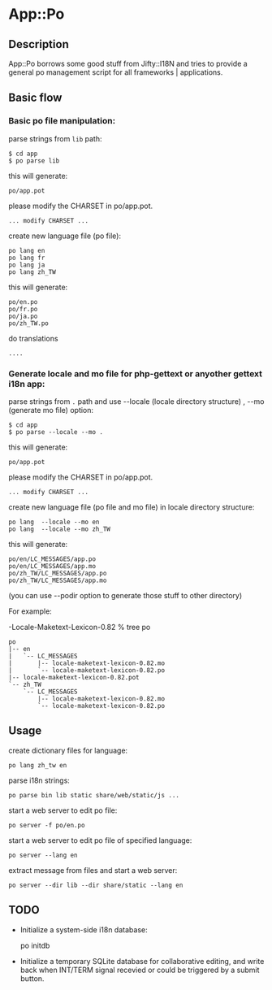 
# App::Po

## Description

App::Po borrows some good stuff from Jifty::I18N and tries to provide a general
po management script for all frameworks | applications. 


## Basic flow


### Basic po file manipulation:

parse strings from `lib` path:

    $ cd app
    $ po parse lib

this will generate:

    po/app.pot

please modify the CHARSET in po/app.pot.

    ... modify CHARSET ...

create new language file (po file):

    po lang en
    po lang fr
    po lang ja
    po lang zh_TW

this will generate:

    po/en.po
    po/fr.po
    po/ja.po
    po/zh_TW.po

do translations

    ....

### Generate locale and mo file for php-gettext or anyother gettext i18n app:

parse strings from `.` path and use --locale (locale directory structure) , --mo (generate mo file) option:

    $ cd app
    $ po parse --locale --mo .

this will generate:
    
    po/app.pot

please modify the CHARSET in po/app.pot.

    ... modify CHARSET ...

create new language file (po file and mo file) in locale directory structure:

    po lang  --locale --mo en
    po lang  --locale --mo zh_TW

this will generate:

    po/en/LC_MESSAGES/app.po
    po/en/LC_MESSAGES/app.mo
    po/zh_TW/LC_MESSAGES/app.po
    po/zh_TW/LC_MESSAGES/app.mo

(you can use --podir option to generate those stuff to other directory)


For example:

-Locale-Maketext-Lexicon-0.82  % tree po 

    po
    |-- en
    |   `-- LC_MESSAGES
    |       |-- locale-maketext-lexicon-0.82.mo
    |       `-- locale-maketext-lexicon-0.82.po
    |-- locale-maketext-lexicon-0.82.pot
    `-- zh_TW
        `-- LC_MESSAGES
            |-- locale-maketext-lexicon-0.82.mo
            `-- locale-maketext-lexicon-0.82.po

## Usage

create dictionary files for language:

	po lang zh_tw en

parse i18n strings:

	po parse bin lib static share/web/static/js ...

start a web server to edit po file:

    po server -f po/en.po

start a web server to edit po file of specified language:

    po server --lang en

extract message from files and start a web server:

    po server --dir lib --dir share/static --lang en

## **TODO**

* Initialize a system-side i18n database:

	po initdb 

* Initialize a temporary SQLite database for collaborative editing, and write
back when INT/TERM signal recevied or could be triggered by a submit button.

